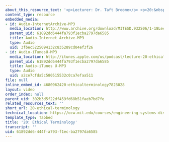```yaml
---
about_this_resource_text: '<p>Lecturer: Dr. Taft Broome</p> <p>20:&nbsp;Ethical Terminology</p>'
content_type: resource
embedded_media:
- id: Audio-InternetArchive-MP3
  media_location: http://www.archive.org/download/MITESD.932S06/1-18Lecture20_EthicalTerminology.mp3
  parent_uid: 61892dd6444fa793f1ecba2797da6585
  title: Audio-Internet Archive-MP3
  type: Audio
  uid: 3fbec5225094132c835289cd04ef3f26
- id: Audio-iTunesU-MP3
  media_location: http://itunes.apple.com/us/podcast/lecture-20-ethical-terminology/id341597867?i=63739019
  parent_uid: 61892dd6444fa793f1ecba2797da6585
  title: Audio-iTunes U-MP3
  type: Audio
  uid: a2ce7cfda5c580515532c0ca7efaa511
file: null
inline_embed_id: 4680962420:ethicalterminology7823028
layout: video
order_index: null
parent_uid: 302b3d5f22df459fd68b51faeb7bd7fe
related_resources_text: ''
short_url: 20-ethical-terminology
technical_location: https://ocw.mit.edu/courses/engineering-systems-division/esd-932-engineering-ethics-spring-2006/audio-lectures/20-ethical-terminology
template_type: Tabbed
title: '20: Ethical Terminology'
transcript: ''
uid: 61892dd6-444f-a793-f1ec-ba2797da6585
---
```

